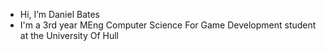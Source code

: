 - Hi, I’m Daniel Bates
- I'm a 3rd year MEng Computer Science For Game Development student at the University Of Hull
